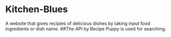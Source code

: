 # Kitchen-Blues
A website that gives recipies of delicious dishes by taking input food ingredients or dish name.
##The API by Recipe Puppy is used for searching.
